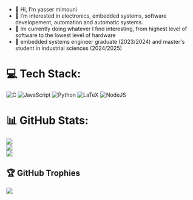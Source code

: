 - 👋 Hi, I’m yasser mimouni
- 👀 I’m interested in electronics, embedded systems, software developement, automation and automatic systems.
- 🌱 Im currently doing whatever I find interesting, from highest level of software to the lowest level of hardware
- 📕 embedded systems engineer graduate (2023/2024) and master's student in industrial sciences (2024/2025)



# 💻 Tech Stack:
![C](https://img.shields.io/badge/c-%2300599C.svg?style=for-the-badge&logo=c&logoColor=white) ![JavaScript](https://img.shields.io/badge/javascript-%23323330.svg?style=for-the-badge&logo=javascript&logoColor=%23F7DF1E) ![Python](https://img.shields.io/badge/python-3670A0?style=for-the-badge&logo=python&logoColor=ffdd54) ![LaTeX](https://img.shields.io/badge/latex-%23008080.svg?style=for-the-badge&logo=latex&logoColor=white) ![NodeJS](https://img.shields.io/badge/node.js-6DA55F?style=for-the-badge&logo=node.js&logoColor=white)
# 📊 GitHub Stats:
![](https://github-readme-stats.vercel.app/api?username=mimouni-yasser&theme=dark&hide_border=false&include_all_commits=true&count_private=true)<br/>
![](https://github-readme-streak-stats.herokuapp.com/?user=mimouni-yasser&theme=dark&hide_border=false)<br/>
![](https://github-readme-stats.vercel.app/api/top-langs/?username=mimouni-yasser&theme=dark&hide_border=false&include_all_commits=true&count_private=true&layout=compact)

## 🏆 GitHub Trophies
![](https://github-profile-trophy.vercel.app/?username=mimouni-yasser&theme=radical&no-frame=false&no-bg=false&margin-w=4)

<!-- Proudly created with GPRM ( https://gprm.itsvg.in ) -->

<!---
Mimouni-yasser/Mimouni-yasser is a ✨ special ✨ repository because its `README.md` (this file) appears on your GitHub profile.
You can click the Preview link to take a look at your changes.
--->
